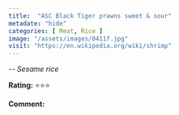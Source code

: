 ```yaml
---
title:  "ASC Black Tiger prawns sweet & sour"
metadate: "hide"
categories: [ Meat, Rice ]
image: "/assets/images/0411f.jpg"
visit: "https://en.wikipedia.org/wiki/shrimp"
---
```


_-- Sesame rice_

**Rating:** ⭐️⭐️⭐️  
  
**Comment:**
